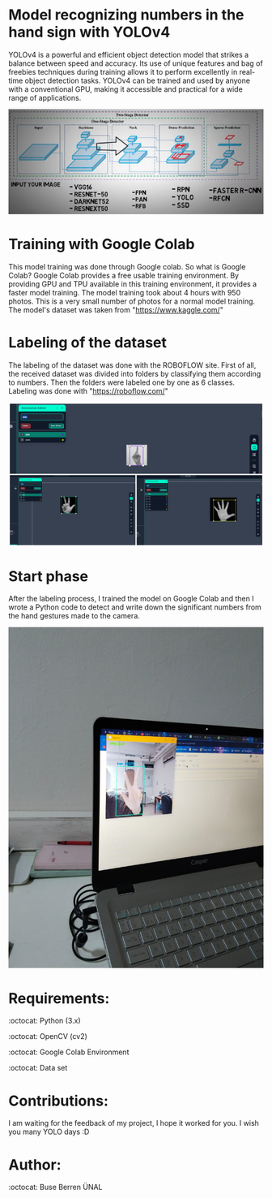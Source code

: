 # Model recognizing numbers in the hand sign with YOLOv4

 YOLOv4 is a powerful and efficient object detection model that strikes a balance between speed and accuracy. Its use of unique features and bag of freebies techniques during training allows it to perform excellently in real-time object detection tasks. YOLOv4 can be trained and used by anyone with a conventional GPU, making it accessible and practical for a wide range of applications.
 

![yolov4](https://github.com/busolbuse/Model-recognizing-numbers-in-the-hand-sign-with-YOLOv4/blob/main/yolov4.png)

# Training with Google Colab

This model training was done through Google colab.
So what is Google Colab?
Google Colab provides a free usable training environment. By providing GPU and TPU available in this training environment, it provides a faster model training.
The model training took about 4 hours with 950 photos. This is a very small number of photos for a normal model training. The model's dataset was taken from "https://www.kaggle.com/"

# Labeling of the dataset

The labeling of the dataset was done with the ROBOFLOW site. First of all, the received dataset was divided into folders by classifying them according to numbers. Then the folders were labeled one by one as 6 classes. Labeling was done with "https://roboflow.com/"

![labeling](https://github.com/busolbuse/Model-recognizing-numbers-in-the-hand-sign-with-YOLOv4/blob/main/image-grid.png)

# Start phase

After the labeling process, I trained the model on Google Colab and then I wrote a Python code to detect and write down the significant numbers from the hand gestures made to the camera.

![start](https://github.com/busolbuse/Model-recognizing-numbers-in-the-hand-sign-with-YOLOv4/blob/main/test.jpeg)

# Requirements:
:octocat: Python (3.x)

:octocat: OpenCV (cv2)

:octocat: Google Colab Environment

:octocat: Data set

# Contributions: 
I am waiting for the feedback of my project, I hope it worked for you.
I wish you many YOLO days :D

# Author:  
:octocat: Buse Berren ÜNAL



